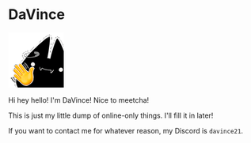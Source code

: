 # DaVince

![*waves*](img/emote/MISSPEGGYx/peggyxHi.gif)

Hi hey hello! I'm DaVince! Nice to meetcha!

This is just my little dump of online-only things. I'll fill it in later!

If you want to contact me for whatever reason, my Discord is <code>davince21</code>.
